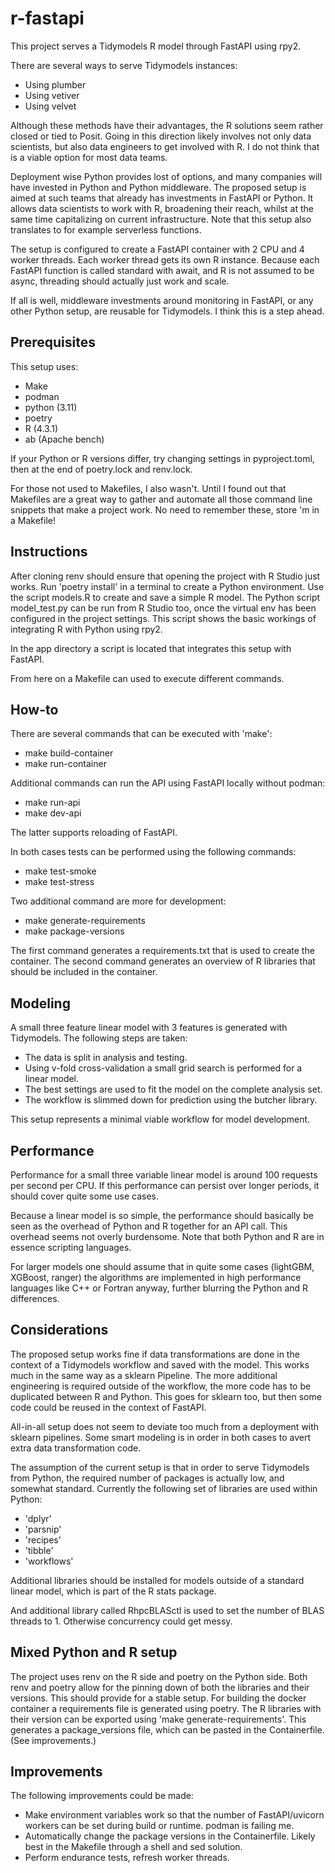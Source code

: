 # r-fastapi

This project serves a Tidymodels R model through FastAPI using rpy2.

There are several ways to serve Tidymodels instances:

-   Using plumber
-   Using vetiver
-   Using velvet

Although these methods have their advantages, the R solutions seem rather closed or tied to Posit. Going in this direction likely involves not only data scientists, but also data engineers to get involved with R. I do not think that is a viable option for most data teams.

Deployment wise Python provides lost of options, and many companies will have invested in Python and Python middleware. The proposed setup is aimed at such teams that already has investments in FastAPI or Python. It allows data scientists to work with R, broadening their reach, whilst at the same time capitalizing on current infrastructure. Note that this setup also translates to for example serverless functions.

The setup is configured to create a FastAPI container with 2 CPU and 4 worker threads. Each worker thread gets its own R instance. Because each FastAPI function is called standard with await, and R is not assumed to be async, threading should actually just work and scale.

If all is well, middleware investments around monitoring in FastAPI, or any other Python setup, are reusable for Tidymodels. I think this is a step ahead.

## Prerequisites

This setup uses:

-   Make
-   podman
-   python (3.11)
-   poetry
-   R (4.3.1)
-   ab (Apache bench)

If your Python or R versions differ, try changing settings in pyproject.toml, then at the end of poetry.lock and renv.lock.

For those not used to Makefiles, I also wasn't. Until I found out that Makefiles are a great way to gather and automate all those command line snippets that make a project work. No need to remember these, store 'm in a Makefile!

## Instructions

After cloning renv should ensure that opening the project with R Studio just works. Run 'poetry install' in a terminal to create a Python environment. Use the script models.R to create and save a simple R model. The Python script model_test.py can be run from R Studio too, once the virtual env has been configured in the project settings. This script shows the basic workings of integrating R with Python using rpy2.

In the app directory a script is located that integrates this setup with FastAPI.

From here on a Makefile can used to execute different commands.

## How-to

There are several commands that can be executed with 'make':

-   make build-container
-   make run-container

Additional commands can run the API using FastAPI locally without podman:

-   make run-api
-   make dev-api

The latter supports reloading of FastAPI.

In both cases tests can be performed using the following commands:

-   make test-smoke
-   make test-stress

Two additional command are more for development:

-   make generate-requirements
-   make package-versions

The first command generates a requirements.txt that is used to create the container. The second command generates an overview of R libraries that should be included in the container.

## Modeling

A small three feature linear model with 3 features is generated with Tidymodels. The following steps are taken:

-   The data is split in analysis and testing.
-   Using v-fold cross-validation a small grid search is performed for a linear model.
-   The best settings are used to fit the model on the complete analysis set.
-   The workflow is slimmed down for prediction using the butcher library.

This setup represents a minimal viable workflow for model development.

## Performance

Performance for a small three variable linear model is around 100 requests per second per CPU. If this performance can persist over longer periods, it should cover quite some use cases.

Because a linear model is so simple, the performance should basically be seen as the overhead of Python and R together for an API call. This overhead seems not overly burdensome. Note that both Python and R are in essence scripting languages.

For larger models one should assume that in quite some cases (lightGBM, XGBoost, ranger) the algorithms are implemented in high performance languages like C++ or Fortran anyway, further blurring the Python and R differences.

## Considerations

The proposed setup works fine if data transformations are done in the context of a Tidymodels workflow and saved with the model. This works much in the same way as a sklearn Pipeline. The more additional engineering is required outside of the workflow, the more code has to be duplicated between R and Python. This goes for sklearn too, but then some code could be reused in the context of FastAPI.

All-in-all setup does not seem to deviate too much from a deployment with sklearn pipelines. Some smart modeling is in order in both cases to avert extra data transformation code.

The assumption of the current setup is that in order to serve Tidymodels from Python, the required number of packages is actually low, and somewhat standard. Currently the following set of libraries are used within Python:

-   'dplyr'
-   'parsnip'
-   'recipes'
-   'tibble'
-   'workflows'

Additional libraries should be installed for models outside of a standard linear model, which is part of the R stats package.

And additional library called RhpcBLASctl is used to set the number of BLAS threads to 1. Otherwise concurrency could get messy.

## Mixed Python and R setup

The project uses renv on the R side and poetry on the Python side. Both renv and poetry allow for the pinning down of both the libraries and their versions. This should provide for a stable setup. For building the docker container a requirements file is generated using poetry. The R libraries with their version can be exported using 'make generate-requirements'. This generates a package_versions file, which can be pasted in the Containerfile. (See improvements.)

## Improvements

The following improvements could be made:

-   Make environment variables work so that the number of FastAPI/uvicorn workers can be set during build or runtime. podman is failing me.
-   Automatically change the package versions in the Containerfile. Likely best in the Makefile through a shell and sed solution.
-   Perform endurance tests, refresh worker threads.
